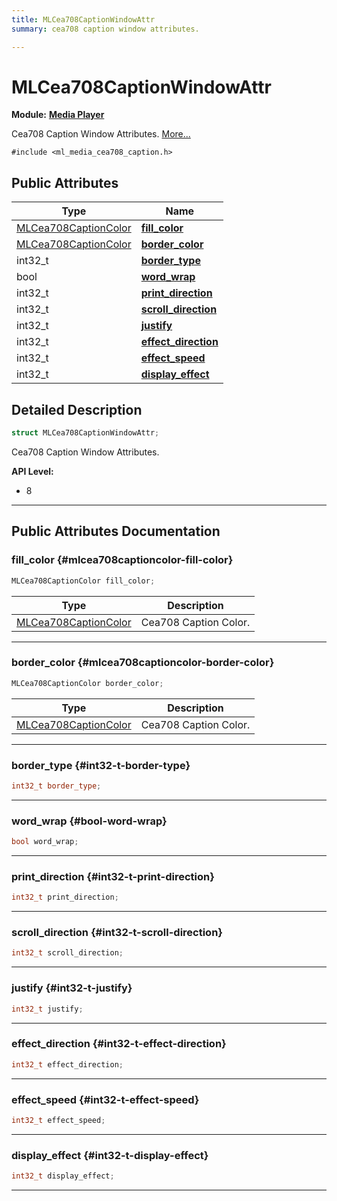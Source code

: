 ```yaml
---
title: MLCea708CaptionWindowAttr
summary: cea708 caption window attributes. 

---
```


# MLCea708CaptionWindowAttr

**Module:** **[Media Player](/versioned_docs/version-22-Mar-2023/api-ref/api/Modules/group___media_player/group___media_player.md)**



Cea708 Caption Window Attributes.  [More...](#detailed-description)


`#include <ml_media_cea708_caption.h>`

## Public Attributes

| Type           | Name           |
| -------------- | -------------- |
| [MLCea708CaptionColor](/versioned_docs/version-22-Mar-2023/api-ref/api/Modules/group___media_player/struct_m_l_cea708_caption_color.md) | **[fill_color](/versioned_docs/version-22-Mar-2023/api-ref/api/Modules/group___media_player/struct_m_l_cea708_caption_window_attr.md#mlcea708captioncolor-fill-color)**  |
| [MLCea708CaptionColor](/versioned_docs/version-22-Mar-2023/api-ref/api/Modules/group___media_player/struct_m_l_cea708_caption_color.md) | **[border_color](/versioned_docs/version-22-Mar-2023/api-ref/api/Modules/group___media_player/struct_m_l_cea708_caption_window_attr.md#mlcea708captioncolor-border-color)**  |
| int32_t | **[border_type](/versioned_docs/version-22-Mar-2023/api-ref/api/Modules/group___media_player/struct_m_l_cea708_caption_window_attr.md#int32-t-border-type)**  |
| bool | **[word_wrap](/versioned_docs/version-22-Mar-2023/api-ref/api/Modules/group___media_player/struct_m_l_cea708_caption_window_attr.md#bool-word-wrap)**  |
| int32_t | **[print_direction](/versioned_docs/version-22-Mar-2023/api-ref/api/Modules/group___media_player/struct_m_l_cea708_caption_window_attr.md#int32-t-print-direction)**  |
| int32_t | **[scroll_direction](/versioned_docs/version-22-Mar-2023/api-ref/api/Modules/group___media_player/struct_m_l_cea708_caption_window_attr.md#int32-t-scroll-direction)**  |
| int32_t | **[justify](/versioned_docs/version-22-Mar-2023/api-ref/api/Modules/group___media_player/struct_m_l_cea708_caption_window_attr.md#int32-t-justify)**  |
| int32_t | **[effect_direction](/versioned_docs/version-22-Mar-2023/api-ref/api/Modules/group___media_player/struct_m_l_cea708_caption_window_attr.md#int32-t-effect-direction)**  |
| int32_t | **[effect_speed](/versioned_docs/version-22-Mar-2023/api-ref/api/Modules/group___media_player/struct_m_l_cea708_caption_window_attr.md#int32-t-effect-speed)**  |
| int32_t | **[display_effect](/versioned_docs/version-22-Mar-2023/api-ref/api/Modules/group___media_player/struct_m_l_cea708_caption_window_attr.md#int32-t-display-effect)**  |

## Detailed Description

```cpp
struct MLCea708CaptionWindowAttr;
```

Cea708 Caption Window Attributes. 




**API Level:**
  * 8 




-----------
## Public Attributes Documentation

### fill_color {#mlcea708captioncolor-fill-color}

```cpp
MLCea708CaptionColor fill_color;
```



| Type | Description |
|--|--|
| [MLCea708CaptionColor](/versioned_docs/version-22-Mar-2023/api-ref/api/Modules/group___media_player/struct_m_l_cea708_caption_color.md) | Cea708 Caption Color.  |






-----------

### border_color {#mlcea708captioncolor-border-color}

```cpp
MLCea708CaptionColor border_color;
```



| Type | Description |
|--|--|
| [MLCea708CaptionColor](/versioned_docs/version-22-Mar-2023/api-ref/api/Modules/group___media_player/struct_m_l_cea708_caption_color.md) | Cea708 Caption Color.  |






-----------

### border_type {#int32-t-border-type}

```cpp
int32_t border_type;
```






-----------

### word_wrap {#bool-word-wrap}

```cpp
bool word_wrap;
```






-----------

### print_direction {#int32-t-print-direction}

```cpp
int32_t print_direction;
```






-----------

### scroll_direction {#int32-t-scroll-direction}

```cpp
int32_t scroll_direction;
```






-----------

### justify {#int32-t-justify}

```cpp
int32_t justify;
```






-----------

### effect_direction {#int32-t-effect-direction}

```cpp
int32_t effect_direction;
```






-----------

### effect_speed {#int32-t-effect-speed}

```cpp
int32_t effect_speed;
```






-----------

### display_effect {#int32-t-display-effect}

```cpp
int32_t display_effect;
```






-----------


